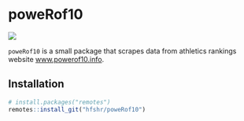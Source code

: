 
<!-- README.md is generated from README.Rmd. Please edit that file -->

# poweRof10

<!-- badges: start -->

![](https://img.shields.io/badge/just-for%20fun-blue.svg)

<!-- badges: end -->

`poweRof10` is a small package that scrapes data from athletics rankings
website www.powerof10.info.

## Installation

``` r
# install.packages("remotes")
remotes::install_git("hfshr/poweRof10")
```
